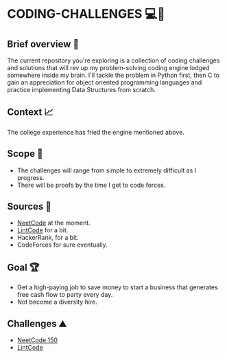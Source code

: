 # CODING-CHALLENGES :computer::dart:

## Brief overview :memo:

The current repository you're exploring is a collection of coding challenges and solutions that will rev up my problem-solving coding engine lodged somewhere inside my brain. I'll tackle the problem in Python first, then C to gain an appreciation for object oriented programming languages and practice implementing Data Structures from scratch.

## Context :chart_with_upwards_trend:

The college experience has fried the engine mentioned above. 

## Scope :telescope:

- The challenges will range from simple to extremely difficult as I progress.
- There will be proofs by the time I get to code forces.  

## Sources :book:

- [NeetCode](https://neetcode.io/) at the moment. 
- [LintCode](https://www.lintcode.com/) for a bit.
- HackerRank, for a bit.
- CodeForces for sure eventually.

## Goal :trophy:

- Get a high-paying job to save money to start a business that generates free cash flow to party every day.
- Not become a diversity hire.

## Challenges :mountain:

- [NeetCode 150](https://github.com/CHRISSY-FRANKY/CODING-CHALLENGES/tree/main/neetcode150)
- [LintCode](https://github.com/CHRISSY-FRANKY/CODING-CHALLENGES/tree/main/lintcode)